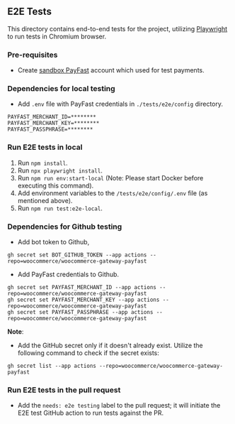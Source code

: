 ## E2E Tests

This directory contains end-to-end tests for the project, utilizing [Playwright](https://playwright.dev) to run tests in Chromium browser.

### Pre-requisites
- Create [sandbox PayFast](https://sandbox.payfast.co.za/) account which used for test payments.

### Dependencies for local testing
- Add `.env` file with PayFast credentials in `./tests/e2e/config` directory.
```
PAYFAST_MERCHANT_ID=********
PAYFAST_MERCHANT_KEY=********
PAYFAST_PASSPHRASE=********
```

### Run E2E tests in local
1. Run `npm install`.
2. Run `npx playwright install`.
3. Run `npm run env:start-local`  (Note: Please start Docker before executing this command).
4. Add environment variables to the `/tests/e2e/config/.env` file (as mentioned above).
5. Run `npm run test:e2e-local`.

### Dependencies for Github testing
- Add bot token to Github,
```
gh secret set BOT_GITHUB_TOKEN --app actions --repo=woocommerce/woocommerce-gateway-payfast
```
- Add PayFast credentials to Github.
```
gh secret set PAYFAST_MERCHANT_ID --app actions --repo=woocommerce/woocommerce-gateway-payfast
gh secret set PAYFAST_MERCHANT_KEY --app actions --repo=woocommerce/woocommerce-gateway-payfast
gh secret set PAYFAST_PASSPHRASE --app actions --repo=woocommerce/woocommerce-gateway-payfast
```

**Note**:
- Add the GitHub secret only if it doesn't already exist. Utilize the following command to check if the secret exists:
```
gh secret list --app actions --repo=woocommerce/woocommerce-gateway-payfast
```
### Run E2E tests in the pull request

- Add the `needs: e2e testing` label to the pull request; it will initiate the E2E test GitHub action to run tests against the PR.

